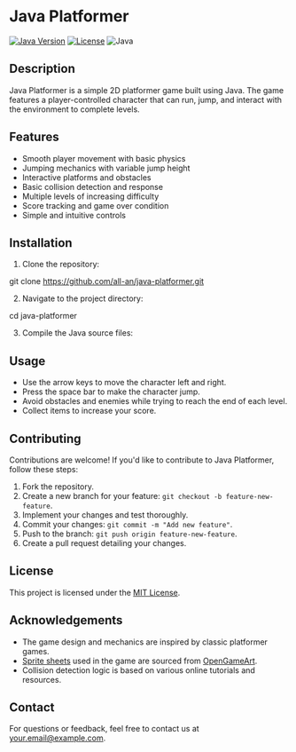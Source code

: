 # Java Platformer

[![Java Version](https://img.shields.io/badge/Java-11-blue.svg)](https://www.oracle.com/java/technologies/javase-jdk11-downloads.html)
[![License](https://img.shields.io/badge/License-MIT-green.svg)](https://opensource.org/licenses/MIT)
![Java](https://img.shields.io/badge/java-%23ED8B00.svg?style=for-the-badge&logo=openjdk&logoColor=white)

## Description

Java Platformer is a simple 2D platformer game built using Java. The game features a player-controlled character that can run, jump, and interact with the environment to complete levels.

## Features

- Smooth player movement with basic physics
- Jumping mechanics with variable jump height
- Interactive platforms and obstacles
- Basic collision detection and response
- Multiple levels of increasing difficulty
- Score tracking and game over condition
- Simple and intuitive controls

## Installation

1. Clone the repository:

git clone https://github.com/all-an/java-platformer.git


2. Navigate to the project directory:

cd java-platformer


3. Compile the Java source files:


## Usage

- Use the arrow keys to move the character left and right.
- Press the space bar to make the character jump.
- Avoid obstacles and enemies while trying to reach the end of each level.
- Collect items to increase your score.

## Contributing

Contributions are welcome! If you'd like to contribute to Java Platformer, follow these steps:

1. Fork the repository.
2. Create a new branch for your feature: `git checkout -b feature-new-feature`.
3. Implement your changes and test thoroughly.
4. Commit your changes: `git commit -m "Add new feature"`.
5. Push to the branch: `git push origin feature-new-feature`.
6. Create a pull request detailing your changes.

## License

This project is licensed under the [MIT License](LICENSE).

## Acknowledgements

- The game design and mechanics are inspired by classic platformer games.
- [Sprite sheets](sprites/) used in the game are sourced from [OpenGameArt](https://opengameart.org/).
- Collision detection logic is based on various online tutorials and resources.

## Contact

For questions or feedback, feel free to contact us at your.email@example.com.

